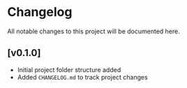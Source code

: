 # Changelog

All notable changes to this project will be documented here.

## [v0.1.0]
- Initial project folder structure added
- Added `CHANGELOG.md` to track project changes

